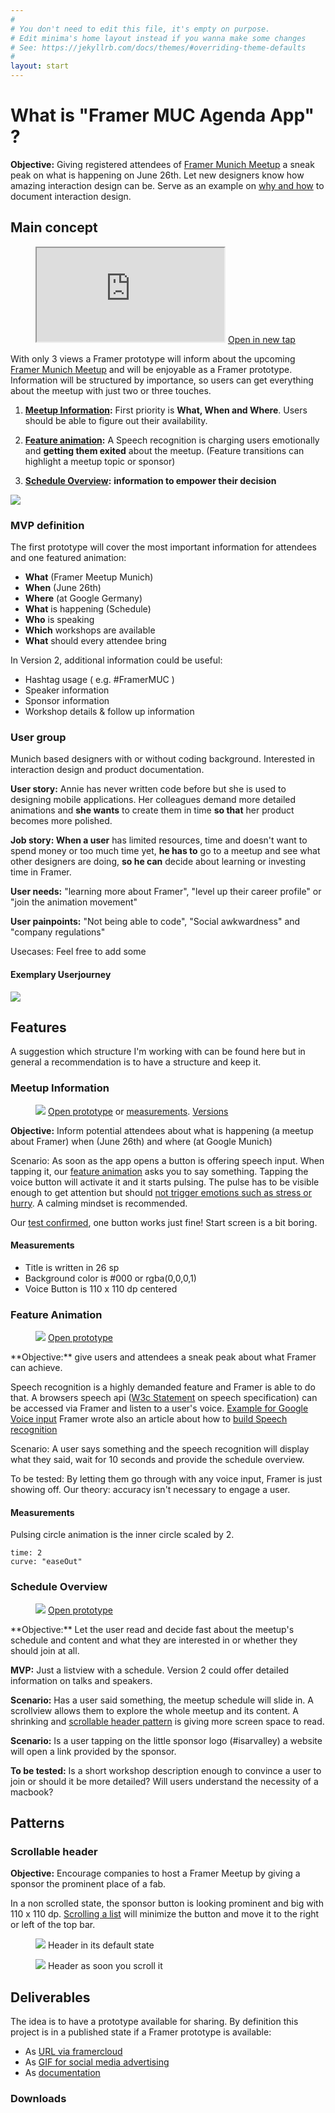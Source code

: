 ```yaml
---
#
# You don't need to edit this file, it's empty on purpose.
# Edit minima's home layout instead if you wanna make some changes
# See: https://jekyllrb.com/docs/themes/#overriding-theme-defaults
#
layout: start
---
```


# What is "Framer MUC Agenda App" ?
**Objective:** Giving registered attendees of [Framer Munich Meetup](https://www.meetup.com/de-DE/meetup-group-framerjs-munich/) a sneak peak on what is happening on June 26th. Let new designers know how amazing interaction design can be. Serve as an example on [why and how](why/) to document interaction design.

## Main concept

<figure class="prototype-right">
<iframe src="https://framer.cloud/yrtrK"></iframe>
<a href="https://framer.cloud/yrtrK" target="_blanc">Open in new tap</a>
</figure>

With only 3 views a Framer prototype will inform about the upcoming [Framer Munich Meetup](https://www.meetup.com/de-DE/meetup-group-framerjs-munich/) and will be enjoyable as a Framer prototype. Information will be structured by importance, so users can get everything about the meetup with just two or three touches.

1. **[Meetup Information](#meetup-information):** First priority is **What, When and Where**. Users should be able to figure out their availability. 

2. **[Feature animation](#feature-animation):** A Speech recognition is charging users emotionally and **getting them exited** about the meetup. (Feature transitions can highlight a meetup topic or sponsor)

3. **[Schedule Overview](#schedule-overview):** **information to empower their decision**

<img src="materials/framer-app-flow.png" class="imgfit"/> 


### MVP definition
The first prototype will cover the most important information for attendees and one featured animation:

* **What** (Framer Meetup Munich)
* **When** (June 26th)
* **Where** (at Google Germany)
* **What** is happening (Schedule)
* **Who** is speaking
* **Which** workshops are available
* **What** should every attendee bring

In Version 2, additional information could be useful:

* Hashtag usage ( e.g. #FramerMUC )
* Speaker information
* Sponsor information
* Workshop details & follow up information


### User group

Munich based designers with or without coding background. Interested in interaction design and product documentation. 

**User story:** Annie has never written code before but she is used to designing mobile applications. Her colleagues demand more detailed animations and **she wants** to create them in time **so that** her product becomes more polished.

**Job story: When a user** has limited resources, time and doesn't want to spend money or too much time yet, **he has to** go to a meetup and see what other designers are doing, **so he can** decide about learning or investing time in Framer.

**User needs:** "learning more about Framer", "level up their career profile" or "join the animation movement"

**User painpoints:** "Not being able to code", "Social awkwardness" and "company regulations"

Usecases: Feel free to add some

#### Exemplary Userjourney

<img src="https://marieschweiz.github.io/ixd-documentation/materials/Userjourney-01.png" class="imgfit"/> 



## Features

A suggestion which structure I'm working with can be found here but in general a recommendation is to have a structure and keep it.

### Meetup Information


<figure class="prototype-right">
<img class="imgfit" src="materials/sayit-Meetupintro.gif" />
<caption>
    <a href="https://framer.cloud/Sickv" target="_blanc">Open prototype</a> or <a href="materials/Measurements-Meetup-Intro.png" target="_blanc">measurements</a>. <a href="materials/Feature_Meetupintro/">Versions</a>
</caption>
</figure>

**Objective:** Inform potential attendees about what is happening (a meetup about Framer) when (June 26th) and where (at Google Munich)

Scenario: As soon as the app opens a button is offering speech input. When tapping it, our [feature animation](#feature-animation) asks you to say something. Tapping the voice button will activate it and it starts pulsing. The pulse has to be visible enough to get attention but should [not trigger emotions such as stress or hurry](https://marieschweiz.github.io/ixd-documentation/misc/2017/06/13/thefirsttest.html#1-framer-meetup-information). A calming mindset is recommended.

Our [test confirmed](https://marieschweiz.github.io/ixd-documentation/misc/2017/06/13/thefirsttest.html#1-framer-meetup-information), one button works just fine! Start screen is a bit boring.

#### Measurements

* Title is written in 26 sp
* Background color is #000 or rgba(0,0,0,1)
* Voice Button is 110 x 110 dp centered

### Feature Animation
<figure class="prototype-right">
<img class="imgfit" src="materials/sayit-Speech.gif" />
<a href="https://framer.cloud/QElto" target="_blanc">Open prototype</a>
</figure>
**Objective:** give users and attendees a sneak peak about what Framer can achieve.

Speech recognition is a highly demanded feature and Framer is able to do that. A browsers speech api ([W3c Statement](https://dvcs.w3.org/hg/speech-api/raw-file/tip/speechapi.html) on speech specification) can be accessed via Framer and listen to a user's voice. [Example for Google Voice input](https://github.com/baiIey/framer-speech-api) Framer wrote also an article about how to [build Speech recognition](https://blog.framer.com/prototyping-speech-recognition-in-framer-js-9cbbbd01757)

Scenario: A user says something and the speech recognition will display what they said, wait for 10 seconds and provide the schedule overview.


To be tested: By letting them go through with any voice input, Framer is just showing off. Our theory: accuracy isn't necessary to engage a user.

#### Measurements

Pulsing circle animation is the inner circle scaled by 2. 

```
time: 2
curve: "easeOut"
```

### Schedule Overview

<figure class="prototype-right">
<img class="imgfit" src="materials/sayit-list.gif" />
<a href="https://framer.cloud/EXpCI" target="_blanc">Open prototype</a>
</figure>
**Objective:** Let the user read and decide fast about the meetup's schedule and content and what they are interested in or whether they should join at all.

**MVP:** Just a listview with a schedule. Version 2 could offer detailed information on talks and speakers.

**Scenario:** Has a user said something, the meetup schedule will slide in. A scrollview allows them to explore the whole meetup and its content. A shrinking and [scrollable header pattern](#scrollable-header) is giving more screen space to read.

**Scenario:** Is a user tapping on the little sponsor logo (#isarvalley) a website will open a link provided by the sponsor.

**To be tested:** Is a short workshop description enough to convince a user to join or should it be more detailed? Will users understand the necessity of a macbook?


## Patterns

### Scrollable header

**Objective:** Encourage companies to host a Framer Meetup by giving a sponsor the prominent place of a fab.

In a non scrolled state, the sponsor button is looking prominent and big with 110 x 110 dp. [Scrolling a list](#schedule-overview) will minimize the button and move it to the right or left of the top bar.


<figure class="figureleft">
<img src="materials/Pattern-Header-topview.png"/> 
<caption>Header in its default state</caption>
</figure>

<figure class="figureleft">
<img src="materials/Pattern-Header-scrolledview.png"/> 
<caption>Header as soon you scroll it</caption>
</figure>


## Deliverables

The idea is to have a prototype available for sharing. By definition this project is in a published state if a Framer prototype is available:

* As [URL via framercloud](https://framer.cloud/yrtrK)
* As [GIF for social media advertising](materials/Sayitwithframer3.gif)
* As [documentation](#)


### Downloads


